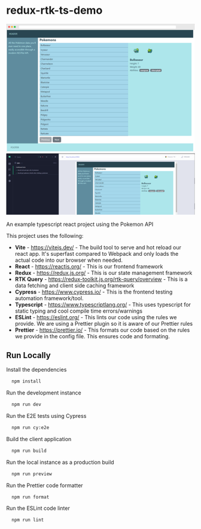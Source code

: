 # redux-rtk-ts-demo

![Screenshot](screenshot.png)
![Screenshot](e2e_screenshot.png)

An example typescript react project using the Pokemon API

This project uses the following:

- **Vite** - https://vitejs.dev/ - The build tool to serve and hot reload our react app. It's superfast compared to Webpack and only loads the actual code into our browser when needed.
- **React** - https://reactjs.org/ - This is our frontend framework
- **Redux** - https://redux.js.org/ - This is our state management framework
- **RTK Query** - https://redux-toolkit.js.org/rtk-query/overview - This is a data fetching and client side caching framework
- **Cypress** - https://www.cypress.io/ - This is the frontend testing automation framework/tool.
- **Typescript** - https://www.typescriptlang.org/ - This uses typescript for static typing and cool compile time errors/warnings
- **ESLint** - https://eslint.org/ - This lints our code using the rules we provide. We are using a Prettier plugin so it is aware of our Prettier rules
- **Prettier** - https://prettier.io/ - This formats our code based on the rules we provide in the config file. This ensures code and formating.

## Run Locally

Install the dependencies

```bash
  npm install
```

Run the development instance

```bash
  npm run dev
```

Run the E2E tests using Cypress

```bash
  npm run cy:e2e
```

Build the client application

```bash
  npm run build
```

Run the local instance as a production build

```bash
  npm run preview
```

Run the Prettier code formatter

```bash
  npm run format
```

Run the ESLint code linter

```bash
  npm run lint
```
